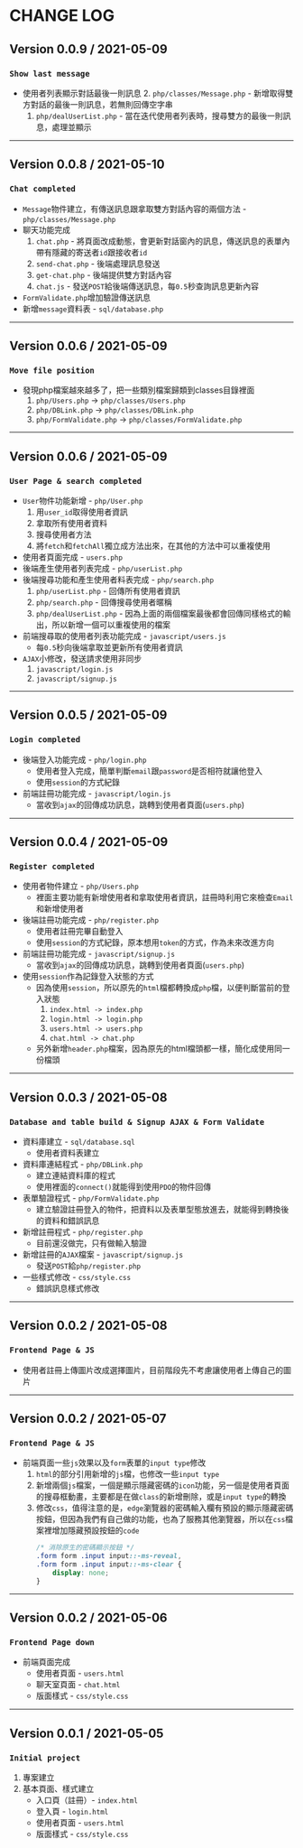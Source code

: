 # CHANGE LOG

## Version 0.0.9 / 2021-05-09
### `Show last message`
* 使用者列表顯示對話最後一則訊息
    2. `php/classes/Message.php` - 新增取得雙方對話的最後一則訊息，若無則回傳空字串
    1. `php/dealUserList.php` - 當在迭代使用者列表時，搜尋雙方的最後一則訊息，處理並顯示
---
## Version 0.0.8 / 2021-05-10
### `Chat completed`
* `Message`物件建立，有傳送訊息跟拿取雙方對話內容的兩個方法 - `php/classes/Message.php`
* 聊天功能完成
    1. `chat.php` - 將頁面改成動態，會更新對話窗內的訊息，傳送訊息的表單內帶有隱藏的寄送者`id`跟接收者`id`
    3. `send-chat.php` - 後端處理訊息發送
    4. `get-chat.php` - 後端提供雙方對話內容
    2. `chat.js` - 發送`POST`給後端傳送訊息，每`0.5`秒查詢訊息更新內容
* `FormValidate.php`增加驗證傳送訊息
* 新增`message`資料表 - `sql/database.php`
---
## Version 0.0.6 / 2021-05-09
### `Move file position`
* 發現php檔案越來越多了，把一些類別檔案歸類到classes目錄裡面
    1. `php/Users.php` -> `php/classes/Users.php`
    2. `php/DBLink.php` -> `php/classes/DBLink.php`
    3. `php/FormValidate.php` -> `php/classes/FormValidate.php`
---
## Version 0.0.6 / 2021-05-09
### `User Page & search completed`
* `User`物件功能新增 - `php/User.php`
    1. 用`user_id`取得使用者資訊
    2. 拿取所有使用者資料
    3. 搜尋使用者方法
    4. 將`fetch`和`fetchAll`獨立成方法出來，在其他的方法中可以重複使用
* 使用者頁面完成 - `users.php`
* 後端產生使用者列表完成 - `php/userList.php`
* 後端搜尋功能和產生使用者料表完成 - `php/search.php`
    1. `php/userList.php` - 回傳所有使用者資訊
    2. `php/search.php` - 回傳搜尋使用者暱稱
    3. `php/dealUserList.php` - 因為上面的兩個檔案最後都會回傳同樣格式的輸出，所以新增一個可以重複使用的檔案
* 前端搜尋取的使用者列表功能完成 - `javascript/users.js`
    * 每`0.5`秒向後端拿取並更新所有使用者資訊
* `AJAX`小修改，發送請求使用非同步
    1. `javascript/login.js`
    2. `javascript/signup.js`
---
## Version 0.0.5 / 2021-05-09
### `Login completed`
* 後端登入功能完成 - `php/login.php`
    * 使用者登入完成，簡單判斷`email`跟`password`是否相符就讓他登入
    * 使用`session`的方式紀錄
* 前端註冊功能完成 - `javascript/login.js`
    * 當收到`ajax`的回傳成功訊息，跳轉到使用者頁面(`users.php`)
---
## Version 0.0.4 / 2021-05-09
### `Register completed`
* 使用者物件建立 - `php/Users.php`
    * 裡面主要功能有新增使用者和拿取使用者資訊，註冊時利用它來檢查`Email`和新增使用者
* 後端註冊功能完成 - `php/register.php`
    * 使用者註冊完畢自動登入
    * 使用`session`的方式紀錄，原本想用`token`的方式，作為未來改進方向
* 前端註冊功能完成 - `javascript/signup.js`
    * 當收到`ajax`的回傳成功訊息，跳轉到使用者頁面(`users.php`)
* 使用`session`作為記錄登入狀態的方式
    * 因為使用`session`，所以原先的`html`檔都轉換成`php`檔，以便判斷當前的登入狀態
        1. `index.html -> index.php`
        2. `login.html -> login.php`
        3. `users.html -> users.php`
        4. `chat.html -> chat.php`
    * 另外新增`header.php`檔案，因為原先的html檔頭都一樣，簡化成使用同一份檔頭
---
## Version 0.0.3 / 2021-05-08
### `Database and table build & Signup AJAX & Form Validate`
* 資料庫建立 - `sql/database.sql`
    * 使用者資料表建立
* 資料庫連結程式 - `php/DBLink.php`
    * 建立連結資料庫的程式
    * 使用裡面的`connect()`就能得到使用`PDO`的物件回傳
* 表單驗證程式 - `php/FormValidate.php`
    * 建立驗證註冊登入的物件，把資料以及表單型態放進去，就能得到轉換後的資料和錯誤訊息
* 新增註冊程式 - `php/register.php`
    * 目前還沒做完，只有做輸入驗證
* 新增註冊的`AJAX`檔案 - `javascript/signup.js`
    * 發送`POST`給`php/register.php`
* 一些樣式修改 - `css/style.css`
    * 錯誤訊息樣式修改
---
## Version 0.0.2 / 2021-05-08
### `Frontend Page & JS`
* 使用者註冊上傳圖片改成選擇圖片，目前階段先不考慮讓使用者上傳自己的圖片
---
## Version 0.0.2 / 2021-05-07
### `Frontend Page & JS`
* 前端頁面一些`js`效果以及`form`表單的`input type`修改
    1. `html`的部分引用新增的`js`檔，也修改一些`input type`
    2. 新增兩個`js`檔案，一個是顯示隱藏密碼的`icon`功能，另一個是使用者頁面的搜尋框動畫，主要都是在做`class`的新增刪除，或是`input type`的轉換
    3. 修改`css`，值得注意的是，`edge`瀏覽器的密碼輸入欄有預設的顯示隱藏密碼按鈕，但因為我們有自己做的功能，也為了服務其他瀏覽器，所以在`css`檔案裡增加隱藏預設按鈕的`code`
        ```css
        /* 消除原生的密碼顯示按鈕 */
        .form form .input input::-ms-reveal,
        .form form .input input::-ms-clear {
            display: none;
        }
        ```
---
## Version 0.0.2 / 2021-05-06
### `Frontend Page down`
* 前端頁面完成
    * 使用者頁面 - `users.html`
    * 聊天室頁面 - `chat.html`
    * 版面樣式 - `css/style.css`
---
## Version 0.0.1 / 2021-05-05
### `Initial project`
1. 專案建立
2. 基本頁面、樣式建立
    * 入口頁（註冊）- `index.html`
    * 登入頁 - `login.html`
    * 使用者頁面 - `users.html`
    * 版面樣式 - `css/style.css`